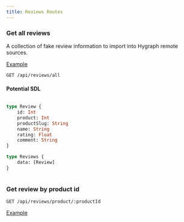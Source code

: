 ```yaml
---
title: Reviews Routes
---
```




### Get all reviews
A collection of fake review information to import into Hygraph remote sources.

[Example](/api/reviews/all)

```http
GET /api/reviews/all
```

#### Potential SDL

```graphql

type Review {
    id: Int
    product: Int
    productSlug: String
    name: String
    rating: Float
    comment: String
}

type Reviews {
    data: [Review]
}
          
```

### Get review by product id

```http
GET /api/reviews/product/:productId
```
[Example](/api/reviews/product/1)


